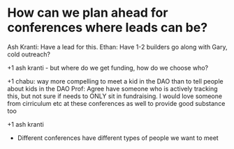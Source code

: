 # How can we plan ahead for conferences where leads can be?

Ash Kranti: Have a lead for this.
Ethan: Have 1-2 builders go along with Gary, cold outreach?

+1 ash kranti - but where do we get funding, how do we choose who?

+1 chabu: way more compelling to meet a kid in the DAO than to tell people about kids in the DAO 
Prof: Agree have someone who is actively tracking this, but not sure if needs to ONLY sit in fundraising.  I would love someone from cirriculum etc at these conferences as well to provide good substance too

+1 ash kranti

- Different conferences have different types of people we want to meet